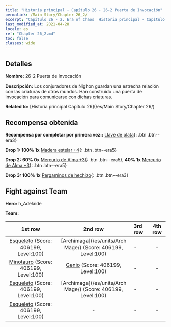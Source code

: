 ```yaml
---
title: "Historia principal - Capítulo 26 - 26-2 Puerta de Invocación"
permalink: /Main Story/Chapter 26_2/
excerpt: "Capítulo 26 - 2. Era of Chaos  Historia principal - Capítulo 26_2. 26-2 Puerta de Invocación"
last_modified_at: 2021-04-28
locale: es
ref: "Chapter 26_2.md"
toc: false
classes: wide
---
```


## Detalles

 **Nombre:** 26-2 Puerta de Invocación

 **Descripción:** Los conjuradores de Nighon guardan una estrecha relación con las criaturas de otros mundos. Han construido una puerta de invocación para comunicarse con dichas criaturas.

 **Related to:** [Historia principal Capítulo 26](/es/Main Story/Chapter 26/)

## Recompensa obtenida

 **Recompensa por completar por primera vez::** [Llave de plata](/ItemsES/con_693/){: .btn .btn--era3}

 **Drop 1:** **100% 1x** [Madera estelar +4](/ItemsES/mat_90/){: .btn .btn--era5}

 **Drop 2:** **60% 0x** [Mercurio de Alma +3](/ItemsES/mat_84/){: .btn .btn--era5}, **40% 1x** [Mercurio de Alma +3](/ItemsES/mat_84/){: .btn .btn--era5}

 **Drop 3:** **100% 1x** [Pergaminos de hechizo](/ItemsES/con_694/){: .btn .btn--era3}


## Fight against Team
 **Hero:** h_Adelaide

 **Team:**


  | 1st row | 2nd row | 3rd row | 4th row |
  |:----:|:----:|:----|:----:|
  | [Esqueleto](/es/units/Skeleton/) (Score: 406199, Level:100)  | [Archimaga](/es/units/Arch Mage/) (Score: 406199, Level:100)  | - | - |
  | [Minotauro](/es/units/Minotaur/) (Score: 406199, Level:100)  | [Genio](/es/units/Genie/) (Score: 406199, Level:100)  | - | - |
  | [Esqueleto](/es/units/Skeleton/) (Score: 406199, Level:100)  | [Archimaga](/es/units/Arch Mage/) (Score: 406199, Level:100)  | - | - |
  | [Esqueleto](/es/units/Skeleton/) (Score: 406199, Level:100)  | - | - | - |


